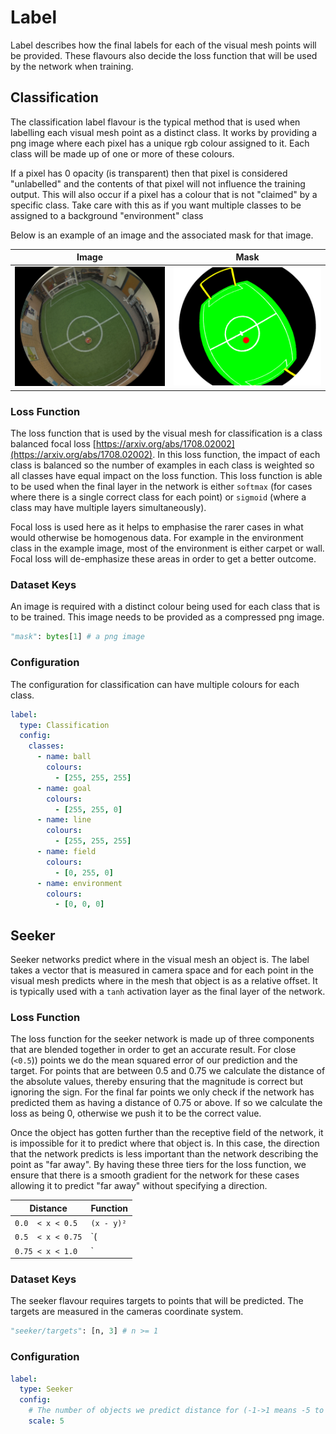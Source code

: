 # Label
Label describes how the final labels for each of the visual mesh points will be provided.
These flavours also decide the loss function that will be used by the network when training.

## Classification
The classification label flavour is the typical method that is used when labelling each visual mesh point as a distinct class.
It works by providing a png image where each pixel has a unique rgb colour assigned to it.
Each class will be made up of one or more of these colours.

If a pixel has 0 opacity (is transparent) then that pixel is considered "unlabelled" and the contents of that pixel will not influence the training output.
This will also occur if a pixel has a colour that is not "claimed" by a specific class.
Take care with this as if you want multiple classes to be assigned to a background "environment" class

Below is an example of an image and the associated mask for that image.

Image|Mask
:-:|:-:
![Image](label/image.jpg)| ![Mask](label/mask.png)

### Loss Function
The loss function that is used by the visual mesh for classification is a class balanced focal loss [https://arxiv.org/abs/1708.02002](https://arxiv.org/abs/1708.02002).
In this loss function, the impact of each class is balanced so the number of examples in each class is weighted so all classes have equal impact on the loss function.
This loss function is able to be used when the final layer in the network is either `softmax` (for cases where there is a single correct class for each point) or `sigmoid` (where a class may have multiple layers simultaneously).

Focal loss is used here as it helps to emphasise the rarer cases in what would otherwise be homogenous data.
For example in the environment class in the example image, most of the environment is either carpet or wall.
Focal loss will de-emphasize these areas in order to get a better outcome.

### Dataset Keys
An image is required with a distinct colour being used for each class that is to be trained.
This image needs to be provided as a compressed png image.

```python
"mask": bytes[1] # a png image
```

### Configuration
The configuration for classification can have multiple colours for each class.
```yaml
label:
  type: Classification
  config:
    classes:
      - name: ball
        colours:
          - [255, 255, 255]
      - name: goal
        colours:
          - [255, 255, 0]
      - name: line
        colours:
          - [255, 255, 255]
      - name: field
        colours:
          - [0, 255, 0]
      - name: environment
        colours:
          - [0, 0, 0]
```

## Seeker
Seeker networks predict where in the visual mesh an object is.
The label takes a vector that is measured in camera space and for each point in the visual mesh predicts where in the mesh that object is as a relative offset.
It is typically used with a `tanh` activation layer as the final layer of the network.

### Loss Function
The loss function for the seeker network is made up of three components that are blended together in order to get an accurate result.
For close (`<0.5`)) points we do the mean squared error of our prediction and the target.
For points that are between 0.5 and 0.75 we calculate the distance of the absolute values, thereby ensuring that the magnitude is correct but ignoring the sign.
For the final far points we only check if the network has predicted them as having a distance of 0.75 or above.
If so we calculate the loss as being 0, otherwise we push it to be the correct value.

Once the object has gotten further than the receptive field of the network, it is impossible for it to predict where that object is.
In this case, the direction that the network predicts is less important than the network describing the point as "far away".
By having these three tiers for the loss function, we ensure that there is a smooth gradient for the network for these cases allowing it to predict "far away" without specifying a direction.

|Distance|Function|
|-|-|
|`0.0  < x < 0.5` |`(x - y)²`|
|`0.5  < x < 0.75`|`(|x| - |y|)²`|
|`0.75 < x < 1.0` |`|x| > 0.75 ? 0 : (|x| - |y|)²`|

### Dataset Keys
The seeker flavour requires targets to points that will be predicted.
The targets are measured in the cameras coordinate system.
```python
"seeker/targets": [n, 3] # n >= 1
```

### Configuration
```yaml
label:
  type: Seeker
  config:
    # The number of objects we predict distance for (-1->1 means -5 to 5 objects)
    scale: 5
```

